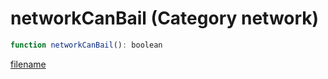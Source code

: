 # networkCanBail (Category network)

```js
function networkCanBail(): boolean
```

[filename](networkCanBail_m.md ':include')